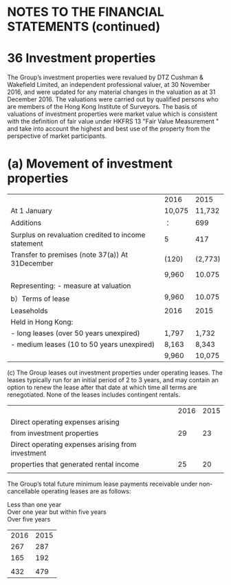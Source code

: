 # NOTES TO THE FINANCIAL STATEMENTS (continued)  

# 36 Investment properties  

The Group’s investment properties were revalued by DTZ Cushman & Wakefield Limited, an independent professional valuer, at 30 November 2016, and were updated for any material changes in the valuation as at 31 December 2016. The valuations were carried out by qualified persons who are members of the Hong Kong Institute of Surveyors. The basis of valuations of investment properties were market value which is consistent with the definition of fair value under HKFRS 13 "Fair Value Measurement " and take into account the highest and best use of the property from the perspective of market participants.  

# (a) Movement of investment properties  

<html><body><table><tr><td></td><td>2016</td><td>2015</td></tr><tr><td>At 1 January</td><td>10,075</td><td>11,732</td></tr><tr><td>Additions</td><td>：</td><td>699</td></tr><tr><td>Surplus on revaluation credited to income statement</td><td>5</td><td>417</td></tr><tr><td>Transfer to premises (note 37(a)) At 31December</td><td>(120)</td><td>(2,773)</td></tr><tr><td></td><td>9,960</td><td>10.075</td></tr><tr><td>Representing: - measure at valuation</td><td></td><td></td></tr><tr><td rowspan="2">b）Terms of lease</td><td>9,960</td><td>10.075</td></tr><tr><td></td><td></td></tr><tr><td>Leaseholds</td><td>2016</td><td>2015</td></tr><tr><td>Held in Hong Kong:</td><td></td><td></td></tr><tr><td>- long leases (over 50 years unexpired)</td><td>1,797</td><td>1,732</td></tr><tr><td>- medium leases (10 to 50 years unexpired)</td><td>8,163</td><td>8,343</td></tr><tr><td></td><td>9,960</td><td>10,075</td></tr></table></body></html>  

(c) The Group leases out investment properties under operating leases. The leases typically run for an initial period of 2 to 3 years, and may contain an option to renew the lease after that date at which time all terms are renegotiated. None of the leases includes contingent rentals.  

<html><body><table><tr><td></td><td>2016</td><td>2015</td></tr><tr><td>Direct operating expenses arising</td><td></td><td></td></tr><tr><td>from investment properties</td><td>29</td><td>23</td></tr><tr><td>Direct operating expenses arising from investment</td><td></td><td></td></tr><tr><td>properties that generated rental income</td><td>25</td><td>20</td></tr><tr><td></td><td></td><td></td></tr></table></body></html>  

The Group’s total future minimum lease payments receivable under non-cancellable operating leases are as follows:  

Less than one year   
Over one year but within five years   
Over five years  

<html><body><table><tr><td>2016</td><td>2015</td></tr><tr><td>267</td><td>287</td></tr><tr><td>165</td><td>192</td></tr><tr><td></td><td></td></tr><tr><td>432</td><td>479</td></tr></table></body></html>  